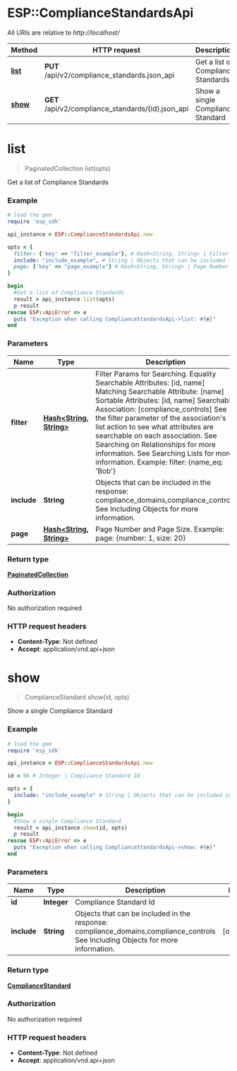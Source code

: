 # ESP::ComplianceStandardsApi

All URIs are relative to *http://localhost/*

Method | HTTP request | Description
------------- | ------------- | -------------
[**list**](ComplianceStandardsApi.md#list) | **PUT** /api/v2/compliance_standards.json_api | Get a list of Compliance Standards
[**show**](ComplianceStandardsApi.md#show) | **GET** /api/v2/compliance_standards/{id}.json_api | Show a single Compliance Standard


# **list**
> PaginatedCollection list(opts)

Get a list of Compliance Standards

### Example
```ruby
# load the gem
require 'esp_sdk'

api_instance = ESP::ComplianceStandardsApi.new

opts = { 
  filter: {'key' => "filter_example"}, # Hash<String, String> | Filter Params for Searching.  Equality Searchable Attributes: [id, name] Matching Searchable Attribute: [name]  Sortable Attributes: [id, name] Searchable Association: [compliance_controls] See the filter parameter of the association's list action to see what attributes are searchable on each association. See Searching on Relationships for more information. See Searching Lists for more information. Example: filter: {name_eq: 'Bob'}
  include: "include_example", # String | Objects that can be included in the response:  compliance_domains,compliance_controls  See Including Objects for more information.
  page: {'key' => "page_example"} # Hash<String, String> | Page Number and Page Size.  Example: page: {number: 1, size: 20}
}

begin
  #Get a list of Compliance Standards
  result = api_instance.list(opts)
  p result
rescue ESP::ApiError => e
  puts "Exception when calling ComplianceStandardsApi->list: #{e}"
end
```

### Parameters

Name | Type | Description  | Notes
------------- | ------------- | ------------- | -------------
 **filter** | [**Hash&lt;String, String&gt;**](String.md)| Filter Params for Searching.  Equality Searchable Attributes: [id, name] Matching Searchable Attribute: [name]  Sortable Attributes: [id, name] Searchable Association: [compliance_controls] See the filter parameter of the association&#39;s list action to see what attributes are searchable on each association. See Searching on Relationships for more information. See Searching Lists for more information. Example: filter: {name_eq: &#39;Bob&#39;} | [optional] 
 **include** | **String**| Objects that can be included in the response:  compliance_domains,compliance_controls  See Including Objects for more information. | [optional] 
 **page** | [**Hash&lt;String, String&gt;**](String.md)| Page Number and Page Size.  Example: page: {number: 1, size: 20} | [optional] 

### Return type

[**PaginatedCollection**](PaginatedCollection.md)

### Authorization

No authorization required

### HTTP request headers

 - **Content-Type**: Not defined
 - **Accept**: application/vnd.api+json



# **show**
> ComplianceStandard show(id, opts)

Show a single Compliance Standard

### Example
```ruby
# load the gem
require 'esp_sdk'

api_instance = ESP::ComplianceStandardsApi.new

id = 56 # Integer | Compliance Standard Id

opts = { 
  include: "include_example" # String | Objects that can be included in the response:  compliance_domains,compliance_controls  See Including Objects for more information.
}

begin
  #Show a single Compliance Standard
  result = api_instance.show(id, opts)
  p result
rescue ESP::ApiError => e
  puts "Exception when calling ComplianceStandardsApi->show: #{e}"
end
```

### Parameters

Name | Type | Description  | Notes
------------- | ------------- | ------------- | -------------
 **id** | **Integer**| Compliance Standard Id | 
 **include** | **String**| Objects that can be included in the response:  compliance_domains,compliance_controls  See Including Objects for more information. | [optional] 

### Return type

[**ComplianceStandard**](ComplianceStandard.md)

### Authorization

No authorization required

### HTTP request headers

 - **Content-Type**: Not defined
 - **Accept**: application/vnd.api+json



